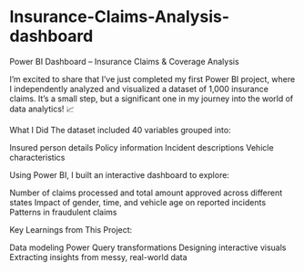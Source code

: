 # Insurance-Claims-Analysis-dashboard
 Power BI Dashboard – Insurance Claims & Coverage Analysis 

I’m excited to share that I’ve just completed my first Power BI project, where I independently analyzed and visualized a dataset of 1,000 insurance claims. It’s a small step, but a significant one in my journey into the world of data analytics! 📈

What I Did
The dataset included 40 variables grouped into:

Insured person details
Policy information
Incident descriptions
Vehicle characteristics

Using Power BI, I built an interactive dashboard to explore:

 Number of claims processed and total amount approved across different states
 Impact of gender, time, and vehicle age on reported incidents
 Patterns in fraudulent claims

Key Learnings from This Project:

Data modeling
Power Query transformations
Designing interactive visuals
Extracting insights from messy, real-world data
